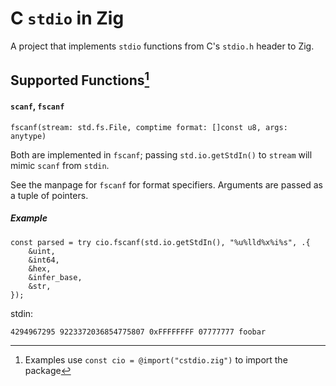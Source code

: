 # C `stdio` in Zig

A project that implements `stdio` functions from C's `stdio.h` header to Zig.

## Supported Functions[^1]

[^1]: Examples use `const cio = @import("cstdio.zig")` to import the package

#### `scanf`, `fscanf`

```zig
fscanf(stream: std.fs.File, comptime format: []const u8, args: anytype)
```

Both are implemented in `fscanf`; passing `std.io.getStdIn()` to `stream` will mimic `scanf` from `stdin`.

See the manpage for `fscanf` for format specifiers. Arguments are passed as a tuple of pointers.

##### Example

```zig
const parsed = try cio.fscanf(std.io.getStdIn(), "%u%lld%x%i%s", .{
    &uint,
    &int64,
    &hex,
    &infer_base,
    &str,
});
```

stdin:

```
4294967295 9223372036854775807 0xFFFFFFFF 07777777 foobar
```
